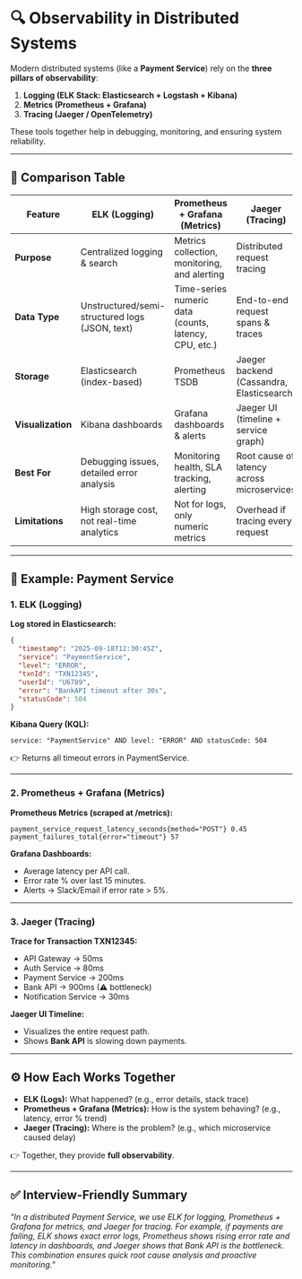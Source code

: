 
# 🔍 Observability in Distributed Systems

Modern distributed systems (like a **Payment Service**) rely on the **three pillars of observability**:  

1. **Logging (ELK Stack: Elasticsearch + Logstash + Kibana)**  
2. **Metrics (Prometheus + Grafana)**  
3. **Tracing (Jaeger / OpenTelemetry)**  

These tools together help in debugging, monitoring, and ensuring system reliability.

---

## 📖 Comparison Table

| Feature              | ELK (Logging)                                      | Prometheus + Grafana (Metrics)                         | Jaeger (Tracing)                           |
|----------------------|---------------------------------------------------|-------------------------------------------------------|--------------------------------------------|
| **Purpose**          | Centralized logging & search                       | Metrics collection, monitoring, and alerting          | Distributed request tracing                 |
| **Data Type**        | Unstructured/semi-structured logs (JSON, text)     | Time-series numeric data (counts, latency, CPU, etc.) | End-to-end request spans & traces           |
| **Storage**          | Elasticsearch (index-based)                        | Prometheus TSDB                                        | Jaeger backend (Cassandra, Elasticsearch)   |
| **Visualization**    | Kibana dashboards                                  | Grafana dashboards & alerts                           | Jaeger UI (timeline + service graph)        |
| **Best For**         | Debugging issues, detailed error analysis          | Monitoring health, SLA tracking, alerting             | Root cause of latency across microservices  |
| **Limitations**      | High storage cost, not real-time analytics         | Not for logs, only numeric metrics                    | Overhead if tracing every request           |

---

## 📝 Example: Payment Service

### 1. ELK (Logging)
**Log stored in Elasticsearch:**
```json
{
  "timestamp": "2025-09-18T12:30:45Z",
  "service": "PaymentService",
  "level": "ERROR",
  "txnId": "TXN12345",
  "userId": "U6789",
  "error": "BankAPI timeout after 30s",
  "statusCode": 504
}
````

**Kibana Query (KQL):**

```
service: "PaymentService" AND level: "ERROR" AND statusCode: 504
```

👉 Returns all timeout errors in PaymentService.

---

### 2. Prometheus + Grafana (Metrics)

**Prometheus Metrics (scraped at /metrics):**

```
payment_service_request_latency_seconds{method="POST"} 0.45
payment_failures_total{error="timeout"} 57
```

**Grafana Dashboards:**

* Average latency per API call.
* Error rate % over last 15 minutes.
* Alerts → Slack/Email if error rate > 5%.

---

### 3. Jaeger (Tracing)

**Trace for Transaction TXN12345:**

* API Gateway → 50ms
* Auth Service → 80ms
* Payment Service → 200ms
* Bank API → 900ms (⚠ bottleneck)
* Notification Service → 30ms

**Jaeger UI Timeline:**

* Visualizes the entire request path.
* Shows **Bank API** is slowing down payments.

---

## ⚙️ How Each Works Together

* **ELK (Logs):** What happened? (e.g., error details, stack trace)
* **Prometheus + Grafana (Metrics):** How is the system behaving? (e.g., latency, error % trend)
* **Jaeger (Tracing):** Where is the problem? (e.g., which microservice caused delay)

👉 Together, they provide **full observability**.

---

## ✅ Interview-Friendly Summary

*"In a distributed Payment Service, we use ELK for logging, Prometheus + Grafana for metrics, and Jaeger for tracing. For example, if payments are failing, ELK shows exact error logs, Prometheus shows rising error rate and latency in dashboards, and Jaeger shows that Bank API is the bottleneck. This combination ensures quick root cause analysis and proactive monitoring."*

